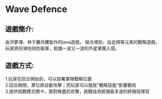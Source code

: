 # Wave Defence
## 遊戲簡介:
由洪夢澤、林于騰共騰製作的java遊戲，
結合塔防、自走棋等元素的戰略遊戲，玩家將扮演地球防衛軍，抵擋一波又一波的外星軍團入侵。
## 遊戲方式:
1.玩家在回合開始前，可以部署軍隊戰略位置<br>
2.回合期間，單位將自動攻擊；而玩家可以施放"戰略技能"影響戰局<br>
3.提供挑戰模式關卡，面對無盡的攻擊，挑戰成為抵擋最多波的終極指揮官
